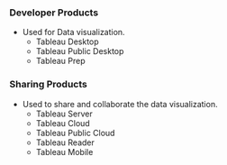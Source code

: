 ### Developer Products
- Used for Data visualization.
  - Tableau Desktop
  - Tableau Public Desktop
  - Tableau Prep

### Sharing Products
- Used to share and collaborate the data visualization.
  - Tableau Server
  - Tableau Cloud
  - Tableau Public Cloud
  - Tableau Reader
  - Tableau Mobile
